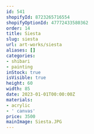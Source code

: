 ```yaml
---
id: 541
shopifyId: 8723265716554
shopifyOptionId: 47772433580362
order: 14
title: Siesta
slug: siesta
url: art-works/siesta
aliases: []
categories:
- shibari
- painting
inStock: true
isVisible: true
height: 60
width: 85
date: 2023-01-01T00:00:00Z
materials:
- acrylic
- ' canvas'
price: 3500
mainImage: Siesta.JPG
---
```

